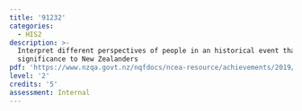 ```yaml
---
title: '91232'
categories:
  - HIS2
description: >-
  Interpret different perspectives of people in an historical event that is of
  significance to New Zealanders
pdf: 'https://www.nzqa.govt.nz/nqfdocs/ncea-resource/achievements/2019/as91232.pdf'
level: '2'
credits: '5'
assessment: Internal
---
```


